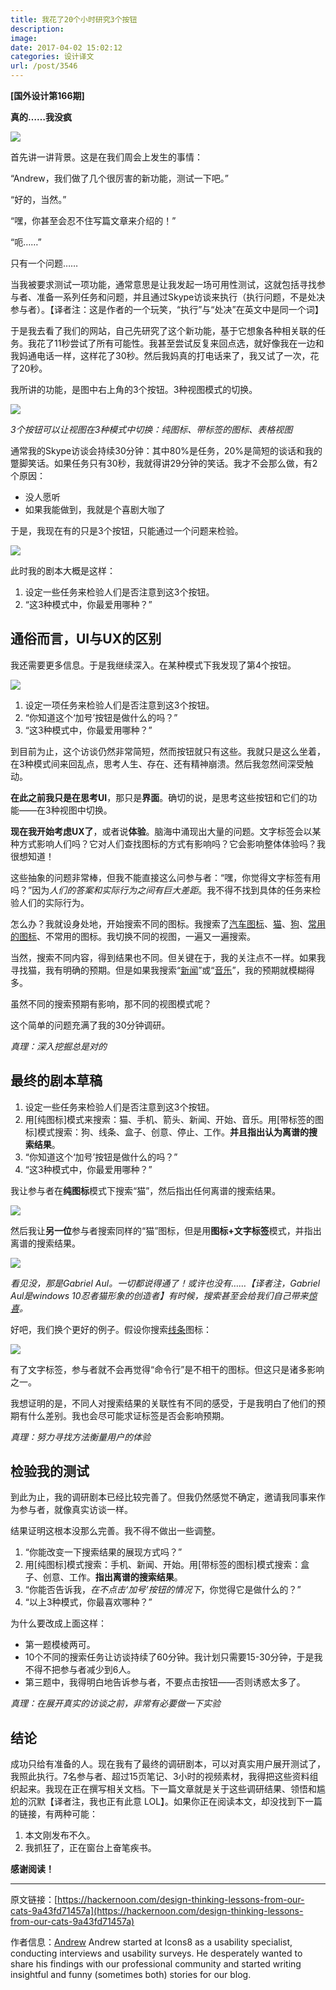 ```yaml
---
title: 我花了20个小时研究3个按钮
description: 
image: 
date: 2017-04-02 15:02:12
categories: 设计译文
url: /post/3546
---
```


**[国外设计第166期]**

**真的……我没疯**

![](https://cdn.victor42.work/posts/2017-04/04-02/1-K7yMuU4rbt47_UkPBOgHbg.jpeg)

首先讲一讲背景。这是在我们周会上发生的事情：

“Andrew，我们做了几个很厉害的新功能，测试一下吧。”

“好的，当然。”

“嘿，你甚至会忍不住写篇文章来介绍的！”

“呃……”

只有一个问题……

当我被要求测试一项功能，通常意思是让我发起一场可用性测试，这就包括寻找参与者、准备一系列任务和问题，并且通过Skype访谈来执行（执行问题，不是处决参与者）。【译者注：这是作者的一个玩笑，“执行”与“处决”在英文中是同一个词】

于是我去看了我们的网站，自己先研究了这个新功能，基于它想象各种相关联的任务。我花了11秒尝试了所有可能性。我甚至尝试反复来回点选，就好像我在一边和我妈通电话一样，这样花了30秒。然后我妈真的打电话来了，我又试了一次，花了20秒。

我所讲的功能，是图中右上角的3个按钮。3种视图模式的切换。

![](https://cdn.victor42.work/posts/2017-04/04-02/1-hPWugj8v0WLtri43uFsuoA.gif)

*3个按钮可以让视图在3种模式中切换：纯图标、带标签的图标、表格视图*

通常我的Skype访谈会持续30分钟：其中80%是任务，20%是简短的谈话和我的蹩脚笑话。如果任务只有30秒，我就得讲29分钟的笑话。我才不会那么做，有2个原因：

- 没人愿听
- 如果我能做到，我就是个喜剧大咖了

于是，我现在有的只是3个按钮，只能通过一个问题来检验。

![](https://cdn.victor42.work/posts/2017-04/04-02/1-lpKDQ7Z7bZi-6jisdvDI-g.png)

此时我的剧本大概是这样：

1. 设定一些任务来检验人们是否注意到这3个按钮。
2. “这3种模式中，你最爱用哪种？”

## 通俗而言，UI与UX的区别

我还需要更多信息。于是我继续深入。在某种模式下我发现了第4个按钮。

![](https://cdn.victor42.work/posts/2017-04/04-02/1-Q9VkEnuRq6srShblvChT1Q.png)

1. 设定一项任务来检验人们是否注意到这3个按钮。
2. “你知道这个‘加号’按钮是做什么的吗？”
3. “这3种模式中，你最爱用哪种？”

到目前为止，这个访谈仍然非常简短，然而按钮就只有这些。我就只是这么坐着，在3种模式间来回乱点，思考人生、存在、还有精神崩溃。然后我忽然间深受触动。

**在此之前我只是在思考UI**，那只是**界面**。确切的说，是思考这些按钮和它们的功能——在3种视图中切换。

**现在我开始考虑UX了**，或者说**体验**。脑海中涌现出大量的问题。文字标签会以某种方式影响人们吗？它对人们查找图标的方式有影响吗？它会影响整体体验吗？我很想知道！

这些抽象的问题非常棒，但我不能直接这么问参与者：“嘿，你觉得文字标签有用吗？”因为*人们的答案和实际行为之间有巨大差距*。我不得不找到具体的任务来检验人们的实际行为。

怎么办？我就设身处地，开始搜索不同的图标。我搜索了[汽车图标](https://icons8.com/web-app/for/all/car)、[猫](https://icons8.com/web-app/for/all/cat)、[狗](https://icons8.com/web-app/for/all/dog)、[常用的图标](https://icons8.com/web-app/category/all/Very-Basic)、不常用的图标。我切换不同的视图，一遍又一遍搜索。

当然，搜索不同内容，得到结果也不同。但关键在于，我的关注点不一样。如果我寻找猫，我有明确的预期。但是如果我搜索“[新闻](https://icons8.com/web-app/for/all/news)”或“[音乐](https://icons8.com/web-app/for/all/music)”，我的预期就模糊得多。

虽然不同的搜索预期有影响，那不同的视图模式呢？

这个简单的问题充满了我的30分钟调研。

*真理：深入挖掘总是对的*

## 最终的剧本草稿

1. 设定一些任务来检验人们是否注意到这3个按钮。
2. 用[纯图标]模式来搜索：猫、手机、箭头、新闻、开始、音乐。用[带标签的图标]模式搜索：狗、线条、盒子、创意、停止、工作。**并且指出认为离谱的搜索结果**。
3. “你知道这个‘加号’按钮是做什么的吗？”
4. “这3种模式中，你最爱用哪种？”

我让参与者在**纯图标**模式下搜索“猫”，然后指出任何离谱的搜索结果。

![](https://cdn.victor42.work/posts/2017-04/04-02/1-2BkFef2WystDF5jDixs5yQ.png)

然后我让**另一位**参与者搜索同样的“猫”图标，但是用**图标+文字标签**模式，并指出离谱的搜索结果。

![](https://cdn.victor42.work/posts/2017-04/04-02/1-UknyfrlsUNFZUSp8s2VN2A.png)

*看见没，那是Gabriel Aul。一切都说得通了！或许也没有……【译者注，Gabriel Aul是windows 10忍者猫形象的创造者】有时候，搜索甚至会给我们自己带来[惊喜](https://icons8.com/web-app/for/all/cat)。*

好吧，我们换个更好的例子。假设你搜索[线条](https://icons8.com/web-app/for/all/line)图标：

![](https://cdn.victor42.work/posts/2017-04/04-02/1-X_LNst4cmOD65W401cWLWA.png)

有了文字标签，参与者就不会再觉得“命令行”是不相干的图标。但这只是诸多影响之一。

我想证明的是，不同人对搜索结果的关联性有不同的感受，于是我明白了他们的预期有什么差别。我也会尽可能求证标签是否会影响预期。

*真理：努力寻找方法衡量用户的体验*

## 检验我的测试

到此为止，我的调研剧本已经比较完善了。但我仍然感觉不确定，邀请我同事来作为参与者，就像真实访谈一样。

结果证明这根本没那么完善。我不得不做出一些调整。

1. “你能改变一下搜索结果的展现方式吗？”
2. 用[纯图标]模式搜索：手机、新闻、开始。用[带标签的图标]模式搜索：盒子、创意、工作。**指出离谱的搜索结果**。
3. “你能否告诉我，*在不点击‘加号’按钮的情况下*，你觉得它是做什么的？”
4. “以上3种模式，你最喜欢哪种？”

为什么要改成上面这样：

- 第一题模棱两可。
- 10个不同的搜索任务让访谈持续了60分钟。我计划只需要15-30分钟，于是我不得不把参与者减少到6人。
- 第三题中，我得明白地告诉参与者，不要点击按钮——否则诱惑太多了。

*真理：在展开真实的访谈之前，非常有必要做一下实验*

## 结论

成功只给有准备的人。现在我有了最终的调研剧本，可以对真实用户展开测试了，我照此执行。7名参与者、超过15页笔记、3小时的视频素材，我得把这些资料组织起来。我现在正在撰写相关文档。下一篇文章就是关于这些调研结果、领悟和尴尬的沉默【译者注，我也正有此意 LOL】。如果你正在阅读本文，却没找到下一篇的链接，有两种可能：

1. 本文刚发布不久。
2. 我抓狂了，正在窗台上奋笔疾书。

**感谢阅读！**

---

原文链接：[https://hackernoon.com/design-thinking-lessons-from-our-cats-9a43fd71457a](https://hackernoon.com/design-thinking-lessons-from-our-cats-9a43fd71457a)

作者信息：[Andrew](https://twitter.com/ABNovels)
Andrew started at Icons8 as a usability specialist, conducting interviews and usability surveys. He desperately wanted to share his findings with our professional community and started writing insightful and funny (sometimes both) stories for our blog.